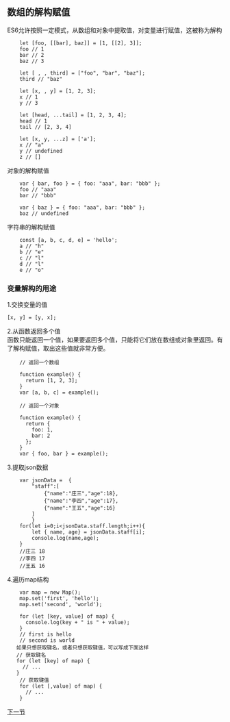 <h2>数组的解构赋值</h2>
ES6允许按照一定模式，从数组和对象中提取值，对变量进行赋值，这被称为解构

        let [foo, [[bar], baz]] = [1, [[2], 3]];
        foo // 1
        bar // 2
        baz // 3
        
        let [ , , third] = ["foo", "bar", "baz"];
        third // "baz"
        
        let [x, , y] = [1, 2, 3];
        x // 1
        y // 3
        
        let [head, ...tail] = [1, 2, 3, 4];
        head // 1
        tail // [2, 3, 4]
        
        let [x, y, ...z] = ['a'];
        x // "a"
        y // undefined
        z // []
对象的解构赋值

        var { bar, foo } = { foo: "aaa", bar: "bbb" };
        foo // "aaa"
        bar // "bbb"
        
        var { baz } = { foo: "aaa", bar: "bbb" };
        baz // undefined
        
字符串的解构赋值

        const [a, b, c, d, e] = 'hello';
        a // "h"
        b // "e"
        c // "l"
        d // "l"
        e // "o"
        
<h3>变量解构的用途</h3>

1.交换变量的值

    [x, y] = [y, x];

2.从函数返回多个值<br>
函数只能返回一个值，如果要返回多个值，只能将它们放在数组或对象里返回。有了解构赋值，取出这些值就非常方便。

        // 返回一个数组
        
        function example() {
          return [1, 2, 3];
        }
        var [a, b, c] = example();
        
        // 返回一个对象
        
        function example() {
          return {
            foo: 1,
            bar: 2
          };
        }
        var { foo, bar } = example();

3.提取json数据

        var jsonData = 	{
        	"staff":[
                {"name":"庄三","age":18},
                {"name":"李四","age":17},
                {"name":"王五","age":16}
        	]
        	}
        for(let i=0;i<jsonData.staff.length;i++){
        	let { name, age} = jsonData.staff[i];
            console.log(name,age);
        }
        //庄三 18
        //李四 17
        //王五 16

4.遍历map结构

        var map = new Map();
        map.set('first', 'hello');
        map.set('second', 'world');
        
        for (let [key, value] of map) {
          console.log(key + " is " + value);
        }
        // first is hello
        // second is world
       如果只想获取键名，或者只想获取键值，可以写成下面这样
       // 获取键名
       for (let [key] of map) {
         // ...
       }
        // 获取键值
        for (let [,value] of map) {
          // ...
        }

<a href="2.md">下一节</a>
